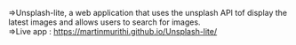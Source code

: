 =>Unsplash-lite, a web application that uses the unsplash API tof display the latest images and allows users to search for images. <br/> =>Live app : https://martinmurithi.github.io/Unsplash-lite/
